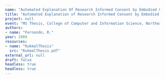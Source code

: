 ```yaml
---
name: "Automated Explanation Of Research Informed Consent by Embodied Conversational Agents"
title: "Automated Explanation of Research Informed Consent by Embodied Conversational Agents"
project: null
event: "MS Thesis, College of Computer and Information Science, Northeastern University"
authors:
- name: "Fernando, R."
year: 2009
resources:
- name: "RukmalThesis"
  src: "RukmalThesis.pdf"
external_url: null
draft: false 
headless: true
headless: true
---
```


